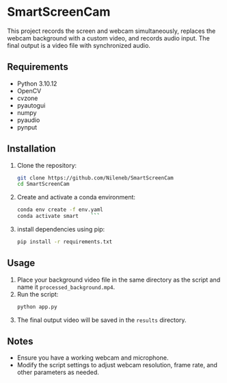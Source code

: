 # SmartScreenCam

This project records the screen and webcam simultaneously, replaces the webcam background with a custom video, and records audio input. The final output is a video file with synchronized audio.

## Requirements

- Python 3.10.12
- OpenCV
- cvzone
- pyautogui
- numpy
- pyaudio
- pynput

## Installation

1. Clone the repository:
    ```sh
    git clone https://github.com/Nileneb/SmartScreenCam
    cd SmartScreenCam
    ```

2. Create and activate a conda environment:
    ```sh
    conda env create -f env.yaml
    conda activate smart    ```

3. install dependencies using pip:
    ```sh
    pip install -r requirements.txt
    ```

## Usage

1. Place your background video file in the same directory as the script and name it `processed_background.mp4`.
2. Run the script:
    ```sh
    python app.py
    ```
3. The final output video will be saved in the `results` directory.

## Notes

- Ensure you have a working webcam and microphone.
- Modify the script settings to adjust webcam resolution, frame rate, and other parameters as needed.
